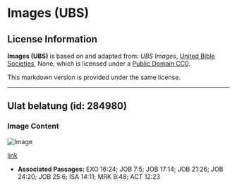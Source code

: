 # Images (UBS)

## License Information

**Images (UBS)** is based on and adapted from: _UBS Images_, [United Bible Societies](https://unitedbiblesocieties.org/), None, which is licensed under a [Public Domain CC0](https://creativecommons.org/public-domain/cc0/).

This markdown version is provided under the same license.



--------------------------------

## Ulat belatung (id: 284980)

### Image Content

![Image](https://cdn.aquifer.bible/aquifer-content/resources/Media/WEB-0612_maggots.jpg)

[link](https://cdn.aquifer.bible/aquifer-content/resources/Media/WEB-0612_maggots.jpg)

* **Associated Passages:** EXO 16:24; JOB 7:5; JOB 17:14; JOB 21:26; JOB 24:20; JOB 25:6; ISA 14:11; MRK 9:48; ACT 12:23

